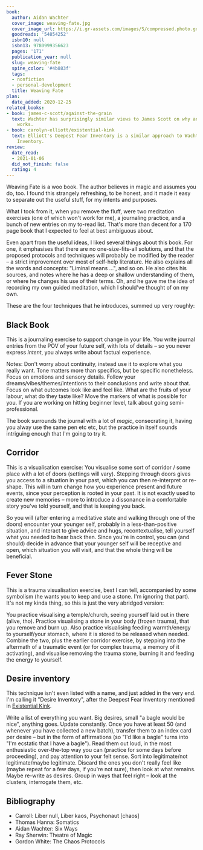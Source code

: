```yaml
---
book:
  author: Aidan Wachter
  cover_image: weaving-fate.jpg
  cover_image_url: https://i.gr-assets.com/images/S/compressed.photo.goodreads.com/books/1596911413l/54854252._SY475_.jpg
  goodreads: '54854252'
  isbn10: null
  isbn13: 9780999356623
  pages: '171'
  publication_year: null
  slug: weaving-fate
  spine_color: '#4b883f'
  tags:
  - nonfiction
  - personal-development
  title: Weaving Fate
plan:
  date_added: 2020-12-25
related_books:
- book: james-c-scott/against-the-grain
  text: Wachter has surprisingly similar views to James Scott on why and how civilisation
    works.
- book: carolyn-elliott/existential-kink
  text: Elliott's Deepest Fear Inventory is a similar approach to Wachter's Desire
    Inventory.
review:
  date_read:
  - 2021-01-06
  did_not_finish: false
  rating: 4
---
```


Weaving Fate is a woo book. The author believes in magic and assumes you do, too. I found this strangely refreshing, to
be honest, and it made it easy to separate out the useful stuff, for my intents and purposes.

What I took from it, when you remove the fluff, were two meditation exercises (one of which won't work for me), a
journaling practice, and a bunch of new entries on my to-read list. That's more than decent for a 170 page book that I
expected to feel at best ambiguous about.

Even apart from the useful ideas, I liked several things about this book. For one, it emphasises that there are no
one-size-fits-all solutions, and that the proposed protocols and techniques will probably be modified by the reader – a
strict improvement over most of self-help literature.  He also explains all the words and concepts: "Liminal means …",
and so on. He also cites his sources, and notes where he has a deep or shallow understanding of them, or where he
changes his use of their terms. Oh, and he gave me the idea of recording my own guided meditation, which I should've
thought of on my own.

These are the four techniques that he introduces, summed up very roughly:

## Black Book

This is a journaling exercise to support change in your life. You write journal entries from the POV of your future
self, with lots of details – so you never express *intent*, you always write about factual experience.

Notes: Don't worry about continuity, instead use it to explore what you really want.  Tone matters more than specifics,
but be specific nonetheless. Focus on emotions and sensory details. Follow your dreams/vibes/themes/intentions to their
conclusions and write about that.  Focus on what outcomes look like and feel like. What are the fruits of your labour,
what do they taste like?  Move the markers of what is possible for you. If you are working on hitting beginner level,
talk about going semi-professional.

The book surrounds the journal with a lot of *magic*, consecrating it, having you alway use the same pen etc etc, but
the practice in itself sounds intriguing enough that I'm going to try it.

## Corridor

This is a visualisation exercise: You visualise some sort of corridor / some place with a lot of doors (settings will
vary).  Stepping through doors gives you access to a situation in your past, which you can then re-interpret or
re-shape.  This will in turn change how you experience present and future events, since your perception is rooted in
your past.  It is not exactly used to create new memories – more to introduce a dissonance in a comfortable story you've
told yourself, and that is keeping you back.

So you will (after entering a meditative state and walking through one of the doors) encounter your younger self,
probably in a less-than-positive situation, and interact to give advice and hugs, recontextualise, tell yourself what
you needed to hear back then. Since you're in control, you can (and should) decide in advance that your younger self
will be receptive and open, which situation you will visit, and that the whole thing will be beneficial.

## Fever Stone

This is a trauma visualisation exercise, best I can tell, accompanied by some symbolism (he wants you to keep and use a
stone. I'm ignoring that part). It's not my kinda thing, so this is just the very abridged version:

You practice visualising a temple/church, seeing yourself laid out in there (alive, tho). Practice visualising a stone
in your body (frozen trauma), that you remove and burn up. Also practice visualising feeding warmth/energy to
yourself/your stomach, where it is stored to be released when needed. Combine the two, plus the earlier corridor
exercise, by stepping into the aftermath of a traumatic event (or for complex trauma, a memory of it activating), and
visualise removing the trauma stone, burning it and feeding the energy to yourself.

## Desire inventory

This technique isn't even listed with a name, and just added in the very end. I'm calling it "Desire Inventory", after
the Deepest Fear Inventory mentioned in [Existential Kink](https://books.rixx.de/carolyn-elliott/existential-kink/).

Write a list of everything you want. Big desires, small "a bagle would be nice", anything goes. Update constantly. Once
you have at least 50 (and whenever you have collected a new batch), transfer them to an index card per desire – but in
the form of affirmations (so "I'd like a bagle" turns into "I'm ecstatic that I have a bagle"). Read them out loud, in
the most enthusiastic over-the-top way you can (practice for some days before proceeding), and pay attention to your
felt sense.  Sort into legitimate/not legitimate/maybe legitimate. Discard the ones you don't really feel like (maybe
repeat for a few days, if you're not sure), then look at what remains. Maybe re-write as desires. Group in ways that
feel right – look at the clusters, interrogate them, etc.

## Bibliography

- Carroll: Liber null, Liber kaos, Psychonaut [chaos]
- Thomas Hanna: Somatics
- Aidan Wachter: Six Ways
- Ray Sherwin: Theatre of Magic
- Gordon White: The Chaos Protocols
